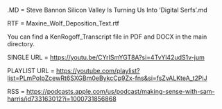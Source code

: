 .MD = Steve Bannon Silicon Valley Is Turning Us Into ‘Digital Serfs’.md 

RTF = Maxine_Wolf_Deposition_Text.rtf 

You can find a KenRogoff_Transcript file in PDF and DOCX in the main directory.  

SINGLE URL = https://youtu.be/CYrISmYGT8A?si=4TvYl42udS1v-jum 

PLAYLIST URL = https://youtube.com/playlist?list=PLmPoIpZcewRt6SXGBm0eBykcCp9Zx-fns&si=fsZvALKteA_t2PiJ 

RSS = https://podcasts.apple.com/us/podcast/making-sense-with-sam-harris/id733163012?i=1000731856868
